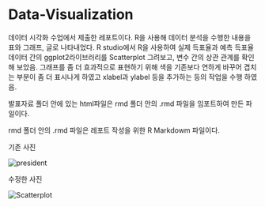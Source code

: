 # Data-Visualization
데이터 시각화 수업에서 제출한 레포트이다.
R을 사용해 데이터 분석을 수행한 내용을 표와 그래프, 글로 나타내었다.
R studio에서 R을 사용하여 실제 득표율과 예측 득표율 데이터 간의 ggplot2라이브러리를 Scatterplot 그려보고, 변수 간의 상관 관계를 확인해 보았음.
그래프를 좀 더 효과적으로 표현하기 위해 색을 기존보다 연하게 바꾸어 겹치는 부분이 좀 더 표시나게 하였고 xlabel과 ylabel 등을 추가하는 등의 작업을 수행 하였음.

발표자료 폴더 안에 있는 html파일은 rmd 폴더 안의 .rmd 파일을 임포트하여 만든 파일이다.

rmd 폴더 안의 .rmd 파일은 레포트 작성을 위한 R Markdowm 파일이다.

기존 사진

![president](https://github.com/heojunbong2/portfolio/assets/168062535/18187322-eca3-4c0a-b9f6-053f1486852c)

수정한 사진

![Scatterplot](https://github.com/heojunbong2/portfolio/assets/168062535/01ddacc4-4ec3-4cd0-a013-cf307b17b931)
